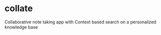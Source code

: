 # collate
Collaborative note taking app with Context based search on a personalized knowledge base 

